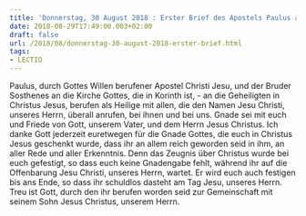 ```yaml
---
title: 'Donnerstag, 30 August 2018 : Erster Brief des Apostels Paulus an die Korinther 1,1-9.'
date: 2018-08-29T17:49:00.003+02:00
draft: false
url: /2018/08/donnerstag-30-august-2018-erster-brief.html
tags: 
- LECTIO
---
```


Paulus, durch Gottes Willen berufener Apostel Christi Jesu, und der Bruder Sosthenes an die Kirche Gottes, die in Korinth ist, - an die Geheiligten in Christus Jesus, berufen als Heilige mit allen, die den Namen Jesu Christi, unseres Herrn, überall anrufen, bei ihnen und bei uns. Gnade sei mit euch und Friede von Gott, unserem Vater, und dem Herrn Jesus Christus. Ich danke Gott jederzeit euretwegen für die Gnade Gottes, die euch in Christus Jesus geschenkt wurde, dass ihr an allem reich geworden seid in ihm, an aller Rede und aller Erkenntnis. Denn das Zeugnis über Christus wurde bei euch gefestigt, so dass euch keine Gnadengabe fehlt, während ihr auf die Offenbarung Jesu Christi, unseres Herrn, wartet. Er wird euch auch festigen bis ans Ende, so dass ihr schuldlos dasteht am Tag Jesu, unseres Herrn. Treu ist Gott, durch den ihr berufen worden seid zur Gemeinschaft mit seinem Sohn Jesus Christus, unserem Herrn.